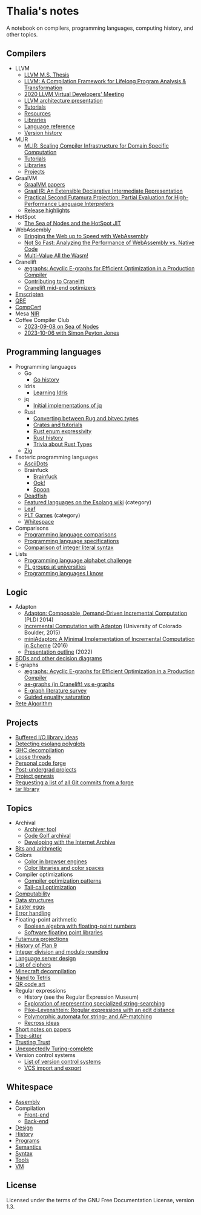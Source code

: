 # Thalia's notes

A notebook on compilers, programming languages, computing history, and other
topics.

## Compilers

- LLVM
  - [LLVM M.S. Thesis](compilers/llvm/thesis.md)
  - [LLVM: A Compilation Framework for Lifelong Program Analysis & Transformation](compilers/llvm/cgo04_lattner.md)
  - [2020 LLVM Virtual Developers' Meeting](compilers/llvm/index.md)
  - [LLVM architecture presentation](compilers/llvm/presentation_outline.md)
  - [Tutorials](compilers/llvm/tutorials.md)
  - [Resources](compilers/llvm/resources.md)
  - [Libraries](compilers/llvm/libraries.md)
  - [Language reference](compilers/llvm/langref.md)
  - [Version history](compilers/llvm/version_history.md)
- MLIR
  - [MLIR: Scaling Compiler Infrastructure for Domain Specific Computation](compilers/mlir/cgo21_lattner.md)
  - [Tutorials](compilers/mlir/tutorials.md)
  - [Libraries](compilers/mlir/libraries.md)
  - [Projects](compilers/mlir/projects.md)
- GraalVM
  - [GraalVM papers](compilers/graalvm/papers.md)
  - [Graal IR: An Extensible Declarative Intermediate Representation](compilers/graalvm/graal_ir.md)
  - [Practical Second Futamura Projection: Partial Evaluation for High-Performance Language Interpreters](compilers/graalvm/futamura.md)
  - [Release highlights](compilers/graalvm/release_highlights.md)
- HotSpot
  - [The Sea of Nodes and the HotSpot JIT](compilers/hotspot/sea_of_nodes.md)
- WebAssembly
  - [Bringing the Web up to Speed with WebAssembly](compilers/webassembly/pldi17_haas.md)
  - [Not So Fast: Analyzing the Performance of WebAssembly vs. Native Code](compilers/webassembly/atc19_jangda.md)
  - [Multi-Value All the Wasm!](compilers/webassembly/multi_value.md)
- Cranelift
  - [ægraphs: Acyclic E-graphs for Efficient Optimization in a Production Compiler](compilers/cranelift/ae-graphs.md)
  - [Contributing to Cranelift](compilers/cranelift/contributing.md)
  - [Cranelift mid-end optimizers](compilers/cranelift/mid-end.md)
- [Emscripten](compilers/emscripten.md)
- [QBE](compilers/qbe.md)
- [CompCert](compilers/compcert.md)
- Mesa [NIR](compilers/mesa_nir.md)
- Coffee Compiler Club
  - [2023-09-08 on Sea of Nodes](compilers/ccc/2023-09-08_sea_of_nodes.md)
  - [2023-10-06 with Simon Peyton Jones](compilers/ccc/2023-10-06_spj.md)

## Programming languages

- Programming languages
  - Go
    - [Go history](pl/langs/go/history.md)
  - Idris
    - [Learning Idris](pl/langs/idris/learning_idris.md)
  - jq
    - [Initial implementations of jq](pl/langs/jq/proto_jq.md)
  - Rust
    - [Converting between Rug and bitvec types](pl/langs/rust/convert_rug_bitvec.md)
    - [Crates and tutorials](pl/langs/rust/rust.md)
    - [Rust enum expressivity](pl/langs/rust/enum_expressivity.md)
    - [Rust history](pl/langs/rust/history.md)
    - [Trivia about Rust Types](pl/langs/rust/types_trivia.md)
  - [Zig](pl/langs/zig.md)
- Esoteric programming languages
  - [AsciiDots](pl/esolangs/asciidots.md)
  - Brainfuck
    - [Brainfuck](pl/esolangs/brainfuck/brainfuck.md)
    - [Ook!](pl/esolangs/brainfuck/ook.md)
    - [Spoon](pl/esolangs/brainfuck/spoon.md)
  - [Deadfish](pl/esolangs/deadfish.md)
  - [Featured languages on the Esolang wiki](pl/esolangs/esolang_wiki_featured.md) (category)
  - [Leaf](pl/esolangs/leaf.md)
  - [PLT Games](pl/esolangs/plt-games/index.md) (category)
  - [Whitespace](#whitespace)
- Comparisons
  - [Programming language comparisons](pl/compare/comparisons.md)
  - [Programming language specifications](pl/compare/specs.md)
  - [Comparison of integer literal syntax](pl/compare/integer_literals.md)
- Lists
  - [Programming language alphabet challenge](pl/lists/alphabet_challenge.md)
  - [PL groups at universities](pl/lists/research_groups.md)
  - [Programming languages I know](pl/lists/languages_i_know.md)

## Logic

- Adapton
  - [Adapton: Composable, Demand-Driven Incremental Computation](logic/adapton/pldi2014.md)
    (PLDI 2014)
  - [Incremental Computation with Adapton](logic/adapton/boulder2015.md)
    (University of Colorado Boulder, 2015)
  - [miniAdapton: A Minimal Implementation of Incremental Computation in Scheme](logic/adapton/miniAdapton.md)
    (2016)
  - [Presentation outline](logic/adapton/presentation_outline.md) (2022)
- [BDDs and other decision diagrams](logic/bdds.md)
- E-graphs
  - [ægraphs: Acyclic E-graphs for Efficient Optimization in a Production Compiler](logic/e-graphs/ae-graphs.md)
  - [ae-graphs (in Cranelift) vs e-graphs](logic/e-graphs/ae-graphs_vs_e-graphs.md)
  - [E-graph literature survey](logic/e-graphs/survey.md)
  - [Guided equality saturation](logic/e-graphs/guided_eqsat.md)
- [Rete Algorithm](logic/rete.md)

## Projects

- [Buffered I/O library ideas](projects/bufio_library.md)
- [Detecting esolang polyglots](projects/esolang_detect.md)
- [GHC decompilation](projects/ghc_decompile.md)
- [Loose threads](projects/loose_threads.md)
- [Personal code forge](projects/forge.md)
- [Post-undergrad projects](projects/post_undergrad.md)
- [Project genesis](projects/project_genesis.md)
- [Requesting a list of all Git commits from a forge](projects/git_ls_remote_orphans.md)
- [tar library](projects/tar_library.md)

## Topics

- Archival
  - [Archiver tool](topics/archival/archiver_tool.md)
  - [Code Golf archival](topics/archival/code_golf_archival.md)
  - [Developing with the Internet Archive](topics/archival/internet_archive.md)
- [Bits and arithmetic](topics/bits_and_arithmetic.md)
- Colors
  - [Color in browser engines](topics/colors/browser_color.md)
  - [Color libraries and color spaces](topics/colors/color_libraries.md)
- Compiler optimizations
  - [Compiler optimization patterns](topics/optimizations/patterns.md)
  - [Tail-call optimization](topics/optimizations/tail_calls.md)
- [Computability](topics/computability.md)
- [Data structures](topics/data_structures.md)
- [Easter eggs](topics/easter_eggs.md)
- [Error handling](topics/errors.md)
- Floating-point arithmetic
  - [Boolean algebra with floating-point numbers](topics/floating-point/boolean_algebra.md)
  - [Software floating point libraries](topics/floating-point/softfloat.md)
- [Futamura projections](topics/futamura.md)
- [History of Plan 9](topics/plan9.md)
- [Integer division and modulo rounding](topics/div_mod_rounding.md)
- [Language server design](topics/language_server.md)
- [List of ciphers](topics/ciphers.md)
- [Minecraft decompilation](topics/minecraft_decompilation.md)
- [Nand to Tetris](topics/nand2tetris/README.md)
- [QR code art](topics/qr_code_art.md)
- Regular expressions
  - History (see the Regular Expression Museum)
  - [Exploration of representing specialized string-searching](topics/regexp/algorithms.md)
  - [Pike–Levenshtein: Regular expressions with an edit distance](topics/regexp/pike-levenshtein.md)
  - [Polymorphic automata for string- and AP-matching](topics/regexp/polymorphic_automata.md)
  - [Recross ideas](topics/regexp/recross_ideas.md)
- [Short notes on papers](topics/short_paper_notes.md)
- [Tree-sitter](topics/tree-sitter.md)
- [Trusting Trust](topics/trusting_trust.md)
- [Unexpectedly Turing-complete](topics/unexpected_turing.md)
- Version control systems
  - [List of version control systems](topics/vcs/history.md)
  - [VCS import and export](topics/vcs/import_export.md)

## Whitespace

- [Assembly](wspace/assembly/index.md)
- Compilation
  - [Front-end](wspace/front/index.md)
  - [Back-end](wspace/back/index.md)
- [Design](wspace/design/index.md)
- [History](wspace/history/index.md)
- [Programs](wspace/programs/index.md)
- [Semantics](wspace/semantics/index.md)
- [Syntax](wspace/syntax/index.md)
- [Tools](wspace/tools/index.md)
- [VM](wspace/vm/index.md)

## License

Licensed under the terms of the GNU Free Documentation License, version 1.3.
